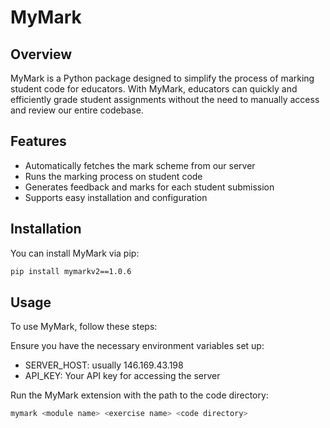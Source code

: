 # MyMark

## Overview

MyMark is a Python package designed to simplify the process of marking 
student code for educators. With MyMark, educators can quickly and 
efficiently grade student assignments without the need to manually access 
and review our entire codebase.

## Features

- Automatically fetches the mark scheme from our server
- Runs the marking process on student code
- Generates feedback and marks for each student submission
- Supports easy installation and configuration

## Installation

You can install MyMark via pip:

```bash
pip install mymarkv2==1.0.6
```

## Usage
To use MyMark, follow these steps:

Ensure you have the necessary environment variables set up:

- SERVER_HOST: usually 146.169.43.198
- API_KEY: Your API key for accessing the server

Run the MyMark extension with the path to the code directory:

```bash
mymark <module name> <exercise name> <code directory>
```
